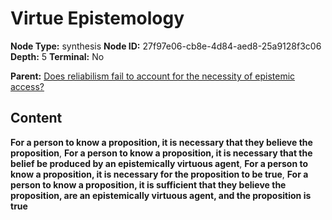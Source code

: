 # Virtue Epistemology

**Node Type:** synthesis
**Node ID:** 27f97e06-cb8e-4d84-aed8-25a9128f3c06
**Depth:** 5
**Terminal:** No

**Parent:** [Does reliabilism fail to account for the necessity of epistemic access?](does-reliabilism-fail-to-account-for-the-necessity-of-epistemic-access-antithesis-a3f9f5a0-95a1-45b1-bc29-fbbbe67feae5.md)

## Content

**For a person to know a proposition, it is necessary that they believe the proposition**, **For a person to know a proposition, it is necessary that the belief be produced by an epistemically virtuous agent**, **For a person to know a proposition, it is necessary for the proposition to be true**, **For a person to know a proposition, it is sufficient that they believe the proposition, are an epistemically virtuous agent, and the proposition is true**
